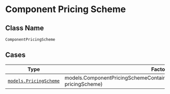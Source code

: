 
# Component Pricing Scheme

## Class Name

`ComponentPricingScheme`

## Cases

| Type | Factory Method |
|  --- | --- |
| [`models.PricingScheme`](../../../doc/models/pricing-scheme.md) | models.ComponentPricingSchemeContainer.FromPricingScheme(models.PricingScheme pricingScheme) |

